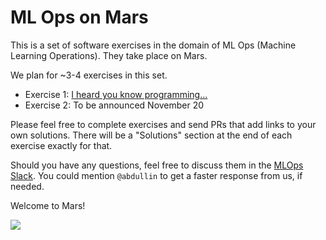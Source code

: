 # ML Ops on Mars

This is a set of software exercises in the domain of ML Ops (Machine Learning Operations). They take place on Mars.

We plan for ~3-4 exercises in this set.

- Exercise 1: [I heard you know programming...](exercise1.md)
- Exercise 2: To be announced November 20


Please feel free to complete exercises and send PRs that add links to your own solutions. There will be a "Solutions" section at the end of each exercise exactly for that. 

Should you have any questions, feel free to discuss them in the [MLOps Slack](https://go.mlops.community/slack). You could mention `@abdullin` to get a faster response from us, if needed.


Welcome to Mars!

<img src="https://www.nasa.gov/sites/default/files/thumbnails/image/journey_to_mars.jpeg">
